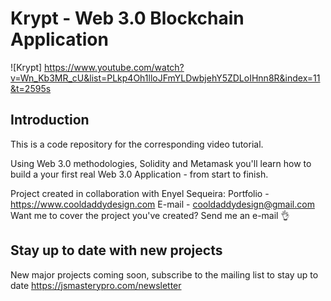 # Krypt - Web 3.0 Blockchain Application
![Krypt] https://www.youtube.com/watch?v=Wn_Kb3MR_cU&list=PLkp4Oh1lloJFmYLDwbjehY5ZDLoIHnn8R&index=11&t=2595s

## Introduction
This is a code repository for the corresponding video tutorial.

Using Web 3.0 methodologies, Solidity and Metamask you'll learn how to build a your first real Web 3.0 Application - from start to finish.

Project created in collaboration with Enyel Sequeira: 
Portfolio - https://www.cooldaddydesign.com
E-mail - cooldaddydesign@gmail.com
Want me to cover the project you've created? Send me an e-mail 👌

## Stay up to date with new projects
New major projects coming soon, subscribe to the mailing list to stay up to date https://jsmasterypro.com/newsletter
